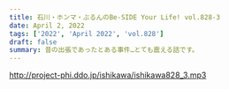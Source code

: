 ```yaml
---
title: 石川・ホンマ・ぶるんのBe-SIDE Your Life! vol.828-3
date: April 2, 2022
tags: ['2022', 'April 2022', 'vol.828']
draft: false
summary: 昔の出張であったとある事件…とても震える話です。
---
```


http://project-phi.ddo.jp/ishikawa/ishikawa828_3.mp3